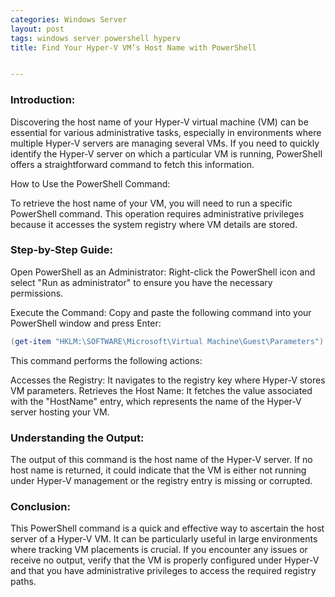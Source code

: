 ```yaml
---
categories: Windows Server
layout: post
tags: windows server powershell hyperv
title: Find Your Hyper-V VM’s Host Name with PowerShell


---
```


### Introduction:

Discovering the host name of your Hyper-V virtual machine (VM) can be essential for various administrative tasks, especially in environments where multiple Hyper-V servers are managing several VMs. If you need to quickly identify the Hyper-V server on which a particular VM is running, PowerShell offers a straightforward command to fetch this information.

How to Use the PowerShell Command:

To retrieve the host name of your VM, you will need to run a specific PowerShell command. This operation requires administrative privileges because it accesses the system registry where VM details are stored.

### Step-by-Step Guide:

Open PowerShell as an Administrator: Right-click the PowerShell icon and select "Run as administrator" to ensure you have the necessary permissions.

Execute the Command: Copy and paste the following command into your PowerShell window and press Enter:

```powershell
(get-item "HKLM:\SOFTWARE\Microsoft\Virtual Machine\Guest\Parameters").GetValue("HostName")
```

This command performs the following actions:

Accesses the Registry: It navigates to the registry key where Hyper-V stores VM parameters.
Retrieves the Host Name: It fetches the value associated with the "HostName" entry, which represents the name of the Hyper-V server hosting your VM.

### Understanding the Output:

The output of this command is the host name of the Hyper-V server. If no host name is returned, it could indicate that the VM is either not running under Hyper-V management or the registry entry is missing or corrupted.

### Conclusion:

This PowerShell command is a quick and effective way to ascertain the host server of a Hyper-V VM. It can be particularly useful in large environments where tracking VM placements is crucial. If you encounter any issues or receive no output, verify that the VM is properly configured under Hyper-V and that you have administrative privileges to access the required registry paths.
